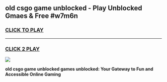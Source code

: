 
## old csgo game unblocked - Play Unblocked Gmaes & Free #w7m6n
<h3>
<a href="https://news.freeplayer.one?title=old_csgo_game_unblocked&ref=03M">CLICK TO PLAY</a></h3>
<hr>

<h3>
<a href="https://news.freeplayer.one?title=old_csgo_game_unblocked&ref=03M">CLICK 2 PLAY</a>
  
</h3>

<a href="https://news.freeplayer.one?title=old_csgo_game_unblocked&ref=03M"><img src="https://clearcache.store/games.png"></a>


**old csgo game unblocked games unblocked: Your Gateway to Fun and Accessible Online Gaming**
